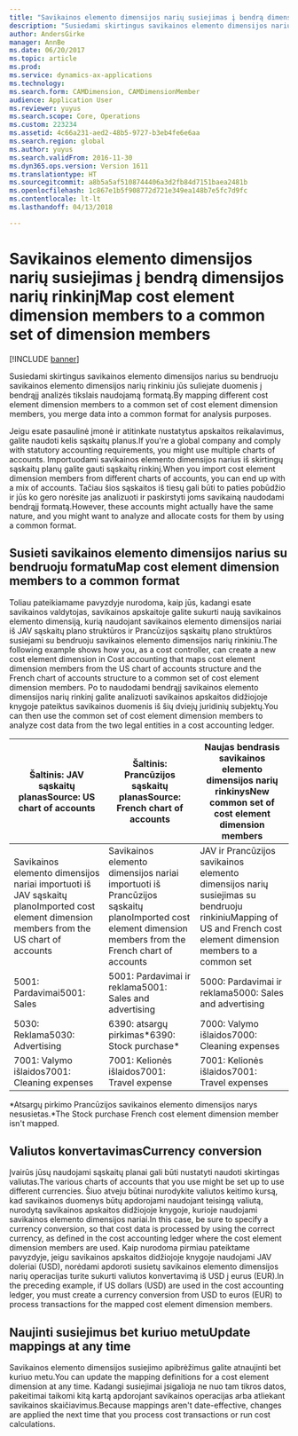 ```yaml
---
title: "Savikainos elemento dimensijos narių susiejimas į bendrą dimensijos narių rinkinį"
description: "Susiedami skirtingus savikainos elemento dimensijos narius su bendruoju savikainos elemento dimensijos narių rinkiniu jūs suliejate duomenis į bendrąjį analizės tikslais naudojamą formatą."
author: AndersGirke
manager: AnnBe
ms.date: 06/20/2017
ms.topic: article
ms.prod: 
ms.service: dynamics-ax-applications
ms.technology: 
ms.search.form: CAMDimension, CAMDimensionMember
audience: Application User
ms.reviewer: yuyus
ms.search.scope: Core, Operations
ms.custom: 223234
ms.assetid: 4c66a231-aed2-48b5-9727-b3eb4fe6e6aa
ms.search.region: global
ms.author: yuyus
ms.search.validFrom: 2016-11-30
ms.dyn365.ops.version: Version 1611
ms.translationtype: HT
ms.sourcegitcommit: a8b5a5af5108744406a3d2fb84d7151baea2481b
ms.openlocfilehash: 1c867e1b5f908772d721e349ea148b7e5fc7d9fc
ms.contentlocale: lt-lt
ms.lasthandoff: 04/13/2018

---
```


# <a name="map-cost-element-dimension-members-to-a-common-set-of-dimension-members"></a><span data-ttu-id="cb316-103">Savikainos elemento dimensijos narių susiejimas į bendrą dimensijos narių rinkinį</span><span class="sxs-lookup"><span data-stu-id="cb316-103">Map cost element dimension members to a common set of dimension members</span></span>

[!INCLUDE [banner](../includes/banner.md)]

<span data-ttu-id="cb316-104">Susiedami skirtingus savikainos elemento dimensijos narius su bendruoju savikainos elemento dimensijos narių rinkiniu jūs suliejate duomenis į bendrąjį analizės tikslais naudojamą formatą.</span><span class="sxs-lookup"><span data-stu-id="cb316-104">By mapping different cost element dimension members to a common set of cost element dimension members, you merge data into a common format for analysis purposes.</span></span>

<span data-ttu-id="cb316-105">Jeigu esate pasaulinė įmonė ir atitinkate nustatytus apskaitos reikalavimus, galite naudoti kelis sąskaitų planus.</span><span class="sxs-lookup"><span data-stu-id="cb316-105">If you're a global company and comply with statutory accounting requirements, you might use multiple charts of accounts.</span></span> <span data-ttu-id="cb316-106">Importuodami savikainos elemento dimensijos narius iš skirtingų sąskaitų planų galite gauti sąskaitų rinkinį.</span><span class="sxs-lookup"><span data-stu-id="cb316-106">When you import cost element dimension members from different charts of accounts, you can end up with a mix of accounts.</span></span> <span data-ttu-id="cb316-107">Tačiau šios sąskaitos iš tiesų gali būti to paties pobūdžio ir jūs ko gero norėsite jas analizuoti ir paskirstyti joms savikainą naudodami bendrąjį formatą.</span><span class="sxs-lookup"><span data-stu-id="cb316-107">However, these accounts might actually have the same nature, and you might want to analyze and allocate costs for them by using a common format.</span></span>

## <a name="map-cost-element-dimension-members-to-a-common-format"></a><span data-ttu-id="cb316-108">Susieti savikainos elemento dimensijos narius su bendruoju formatu</span><span class="sxs-lookup"><span data-stu-id="cb316-108">Map cost element dimension members to a common format</span></span>
<span data-ttu-id="cb316-109">Toliau pateikiamame pavyzdyje nurodoma, kaip jūs, kadangi esate savikainos valdytojas, savikainos apskaitoje galite sukurti naują savikainos elemento dimensiją, kurią naudojant savikainos elemento dimensijos nariai iš JAV sąskaitų plano struktūros ir Prancūzijos sąskaitų plano struktūros susiejami su bendruoju savikainos elemento dimensijos narių rinkiniu.</span><span class="sxs-lookup"><span data-stu-id="cb316-109">The following example shows how you, as a cost controller, can create a new cost element dimension in Cost accounting that maps cost element dimension members from the US chart of accounts structure and the French chart of accounts structure to a common set of cost element dimension members.</span></span> <span data-ttu-id="cb316-110">Po to naudodami bendrąjį savikainos elemento dimensijos narių rinkinį galite analizuoti savikainos apskaitos didžiojoje knygoje pateiktus savikainos duomenis iš šių dviejų juridinių subjektų.</span><span class="sxs-lookup"><span data-stu-id="cb316-110">You can then use the common set of cost element dimension members to analyze cost data from the two legal entities in a cost accounting ledger.</span></span>

| <span data-ttu-id="cb316-111">Šaltinis: JAV sąskaitų planas</span><span class="sxs-lookup"><span data-stu-id="cb316-111">Source: US chart of accounts</span></span>                                          | <span data-ttu-id="cb316-112">Šaltinis: Prancūzijos sąskaitų planas</span><span class="sxs-lookup"><span data-stu-id="cb316-112">Source: French chart of accounts</span></span>                                          | <span data-ttu-id="cb316-113">Naujas bendrasis savikainos elemento dimensijos narių rinkinys</span><span class="sxs-lookup"><span data-stu-id="cb316-113">New common set of cost element dimension members</span></span>                        |
|-----------------------------------------------------------------------|---------------------------------------------------------------------------|-------------------------------------------------------------------------|
| <span data-ttu-id="cb316-114">Savikainos elemento dimensijos nariai importuoti iš JAV sąskaitų plano</span><span class="sxs-lookup"><span data-stu-id="cb316-114">Imported cost element dimension members from the US chart of accounts</span></span> | <span data-ttu-id="cb316-115">Savikainos elemento dimensijos nariai importuoti iš Prancūzijos sąskaitų plano</span><span class="sxs-lookup"><span data-stu-id="cb316-115">Imported cost element dimension members from the French chart of accounts</span></span> | <span data-ttu-id="cb316-116">JAV ir Prancūzijos savikainos elemento dimensijos narių susiejimas su bendruoju rinkiniu</span><span class="sxs-lookup"><span data-stu-id="cb316-116">Mapping of US and French cost element dimension members to a common set</span></span> |
| <span data-ttu-id="cb316-117">5001: Pardavimai</span><span class="sxs-lookup"><span data-stu-id="cb316-117">5001: Sales</span></span>                                                           | <span data-ttu-id="cb316-118">5001: Pardavimai ir reklama</span><span class="sxs-lookup"><span data-stu-id="cb316-118">5001: Sales and advertising</span></span>                                               | <span data-ttu-id="cb316-119">5000: Pardavimai ir reklama</span><span class="sxs-lookup"><span data-stu-id="cb316-119">5000: Sales and advertising</span></span>                                             |
| <span data-ttu-id="cb316-120">5030: Reklama</span><span class="sxs-lookup"><span data-stu-id="cb316-120">5030: Advertising</span></span>                                                     | <span data-ttu-id="cb316-121">6390: atsargų pirkimas\*</span><span class="sxs-lookup"><span data-stu-id="cb316-121">6390: Stock purchase\*</span></span>                                                    | <span data-ttu-id="cb316-122">7000: Valymo išlaidos</span><span class="sxs-lookup"><span data-stu-id="cb316-122">7000: Cleaning expenses</span></span>                                                 |
| <span data-ttu-id="cb316-123">7001: Valymo išlaidos</span><span class="sxs-lookup"><span data-stu-id="cb316-123">7001: Cleaning expenses</span></span>                                               | <span data-ttu-id="cb316-124">7001: Kelionės išlaidos</span><span class="sxs-lookup"><span data-stu-id="cb316-124">7001: Travel expense</span></span>                                                      | <span data-ttu-id="cb316-125">7001: Kelionės išlaidos</span><span class="sxs-lookup"><span data-stu-id="cb316-125">7001: Travel expenses</span></span>                                                   |

<span data-ttu-id="cb316-126">\*Atsargų pirkimo Prancūzijos savikainos elemento dimensijos narys nesusietas.</span><span class="sxs-lookup"><span data-stu-id="cb316-126">\*The Stock purchase French cost element dimension member isn't mapped.</span></span>

## <a name="currency-conversion"></a><span data-ttu-id="cb316-127">Valiutos konvertavimas</span><span class="sxs-lookup"><span data-stu-id="cb316-127">Currency conversion</span></span>
<span data-ttu-id="cb316-128">Įvairūs jūsų naudojami sąskaitų planai gali būti nustatyti naudoti skirtingas valiutas.</span><span class="sxs-lookup"><span data-stu-id="cb316-128">The various charts of accounts that you use might be set up to use different currencies.</span></span> <span data-ttu-id="cb316-129">Šiuo atveju būtinai nurodykite valiutos keitimo kursą, kad savikainos duomenys būtų apdorojami naudojant teisingą valiutą, nurodytą savikainos apskaitos didžiojoje knygoje, kurioje naudojami savikainos elemento dimensijos nariai.</span><span class="sxs-lookup"><span data-stu-id="cb316-129">In this case, be sure to specify a currency conversion, so that cost data is processed by using the correct currency, as defined in the cost accounting ledger where the cost element dimension members are used.</span></span> <span data-ttu-id="cb316-130">Kaip nurodoma pirmiau pateiktame pavyzdyje, jeigu savikainos apskaitos didžiojoje knygoje naudojami JAV doleriai (USD), norėdami apdoroti susietų savikainos elemento dimensijos narių operacijas turite sukurti valiutos konvertavimą iš USD į eurus (EUR).</span><span class="sxs-lookup"><span data-stu-id="cb316-130">In the preceding example, if US dollars (USD) are used in the cost accounting ledger, you must create a currency conversion from USD to euros (EUR) to process transactions for the mapped cost element dimension members.</span></span>

## <a name="update-mappings-at-any-time"></a><span data-ttu-id="cb316-131">Naujinti susiejimus bet kuriuo metu</span><span class="sxs-lookup"><span data-stu-id="cb316-131">Update mappings at any time</span></span>
<span data-ttu-id="cb316-132">Savikainos elemento dimensijos susiejimo apibrėžimus galite atnaujinti bet kuriuo metu.</span><span class="sxs-lookup"><span data-stu-id="cb316-132">You can update the mapping definitions for a cost element dimension at any time.</span></span> <span data-ttu-id="cb316-133">Kadangi susiejimai įsigalioja ne nuo tam tikros datos, pakeitimai taikomi kitą kartą apdorojant savikainos operacijas arba atliekant savikainos skaičiavimus.</span><span class="sxs-lookup"><span data-stu-id="cb316-133">Because mappings aren't date-effective, changes are applied the next time that you process cost transactions or run cost calculations.</span></span>




